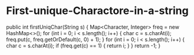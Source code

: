 # First-unique-Charactore-in-a-string


public int firstUniqChar(String s) {
    Map<Character, Integer> freq = new HashMap<>();
    for (int i = 0; i < s.length(); i++) {
        char c = s.charAt(i);
        freq.put(c, freq.getOrDefault(c, 0) + 1);
    }
    for (int i = 0; i < s.length(); i++) {
        char c = s.charAt(i);
        if (freq.get(c) == 1) {
            return i;
        }
    }
    return -1;
}
